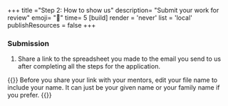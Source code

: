 +++
title ="Step 2: How to show us"
description= "Submit your work for review"
emoji= "📩"
time= 5
[build]
  render = 'never'
  list = 'local'
  publishResources = false 
+++

### Submission


1. Share a link to the spreadsheet you made to the email you send to us after completing all the steps for the application.

{{<note type="tip" title="Personalise your URLs">}}
Before you share your link with your mentors, edit your file name to include your name. It can just be your given name or your family name if you prefer.
{{</note>}}

